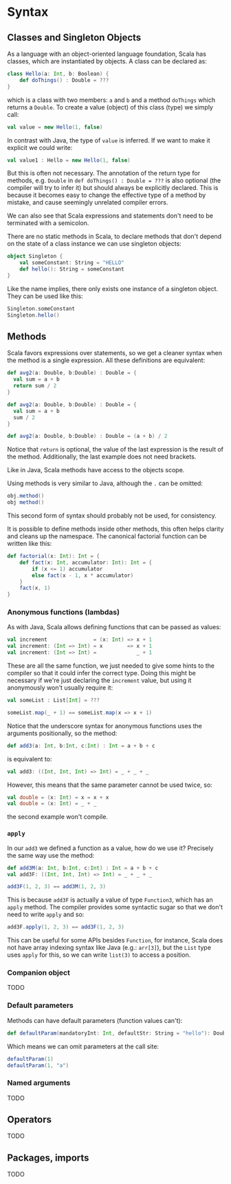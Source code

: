 # Syntax

## Classes and Singleton Objects

As a language with an object-oriented language foundation, Scala has classes, which
are instantiated by objects.
A class can be declared as:

``` scala
class Hello(a: Int, b: Boolean) {
    def doThings() : Double = ???
}
```
which is a class with two members: `a` and `b` and a method `doThings` which returns
a `Double`.
To create a value (object) of this class (type) we simply call:
``` scala
val value = new Hello(1, false)
```
In contrast with Java, the type of `value` is inferred. If we want to make it explicit
we could write:

``` scala
val value1 : Hello = new Hello(1, false)
```
But this is often not necessary. The annotation of the return type for methods,
e.g. `Double` in `def doThings() : Double = ???` is also optional (the compiler
will try to infer it) but should always be explicitly declared. This is because it becomes
easy to change the effective type of a method by mistake, and cause seemingly
unrelated compiler errors.

We can also see that Scala expressions and statements don't need to be terminated with a
semicolon.

There are no static methods in Scala, to declare methods that don't depend on the
state of a class instance we can use singleton objects:

``` scala
object Singleton {
    val someConstant: String = "HELLO"
    def hello(): String = someConstant
}
```
Like the name implies, there only exists one instance of a singleton object.
They can be used like this:
``` scala
Singleton.someConstant
Singleton.hello()
```

## Methods
Scala favors expressions over statements, so we get a cleaner syntax when the method
is a single expression. All these definitions are equivalent:

``` scala
def avg2(a: Double, b:Double) : Double = {
  val sum = a + b
  return sum / 2
}

def avg2(a: Double, b:Double) : Double = {
  val sum = a + b
  sum / 2
}

def avg2(a: Double, b:Double) : Double = (a + b) / 2
```
Notice that `return` is optional, the value of the last expression is the
result of the method. Additionally, the last example does not need brackets.

Like in Java, Scala methods have access to the objects scope.

Using methods is very similar to Java, although the `.` can be omitted:
``` scala
obj.method()
obj method()
```
This second form of syntax should probably not be used, for consistency.

It is possible to define methods inside other methods, this often helps
clarity and cleans up the namespace. The canonical factorial function
can be written like this:

``` scala
def factorial(x: Int): Int = {
    def fact(x: Int, accumulator: Int): Int = {
        if (x <= 1) accumulator
        else fact(x - 1, x * accumulator)
    }
    fact(x, 1)
}
```

### Anonymous functions (lambdas)
As with Java, Scala allows defining functions that can be passed as values:
``` scala
val increment               = (x: Int) => x + 1
val increment: (Int => Int) = x        => x + 1
val increment: (Int => Int) =             _ + 1
```
These are all the same function, we just needed to give some hints
to the compiler so that it could infer the correct type. Doing this might
be necessary if we're just declaring the `increment` value, but using it
anonymously won't usually require it:

``` scala
val someList : List[Int] = ???

someList.map(_ + 1) == someList.map(x => x + 1)
```
Notice that the underscore syntax for anonymous functions uses the arguments positionally, so
the method:
``` scala
def add3(a: Int, b:Int, c:Int) : Int = a + b + c
```
is equivalent to:
``` scala
val add3: ((Int, Int, Int) => Int) = _ + _ + _
```
However, this means that the same parameter cannot be used twice, so:
``` scala
val double = (x: Int) = x = x + x
val double = (x: Int) = _ + _
```
the second example won't compile.

### `apply`
In our `add3` we defined a function as a value, how do we use it? Precisely the same
way use the method:

``` scala
def add3M(a: Int, b:Int, c:Int) : Int = a + b + c
val add3F: ((Int, Int, Int) => Int) = _ + _ + _

add3F(1, 2, 3) == add3M(1, 2, 3)
```
This is because `add3F` is actually a value of type `Function3`, which has
an `apply` method. The compiler provides some syntactic sugar so that we don't
need to write `apply` and so:
``` scala
add3F.apply(1, 2, 3) == add3F(1, 2, 3)
```

This can be useful for some APIs besides `Function`, for instance,
Scala does not have array indexing syntax like Java (e.g.: `arr[3]`),
but the `List` type uses `apply` for this, so we can write `list(3)`
to access a position.

### Companion object
TODO

### Default parameters
Methods can have default parameters (function values can't):
```scala
def defaultParam(mandatoryInt: Int, defaultStr: String = "hello"): Double = ???
```
Which means we can omit parameters at the call site:

``` scala
defaultParam(1)
defaultParam(1, "a")
```

### Named arguments
TODO

## Operators
TODO

## Packages, imports
TODO

